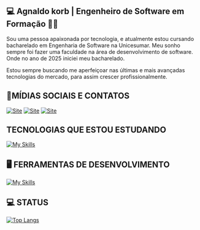 ## 💻 Agnaldo korb | Engenheiro de Software em Formação 🙋‍♂️

Sou uma pessoa apaixonada por tecnologia, e atualmente estou cursando bacharelado em Engenharia de Software na Unicesumar. 
Meu sonho sempre foi fazer uma faculdade na área de desenvolvimento de software. Onde no ano de 2025 iniciei meu bacharelado.  

Estou sempre buscando me aperfeiçoar nas últimas e mais avançadas tecnologias do mercado, para assim crescer profissionalmente. 

## 📱MÍDIAS SOCIAIS E CONTATOS

[![Site](https://img.shields.io/website?label=AGNALDO.DEV.BR&style=for-the-badge&url=https://https/agnaldo.dev.br)](https://agnaldo.dev.br)
[![Site](https://img.shields.io/badge/WhatsApp-25D366?style=for-the-badge&logo=whatsapp&logoColor=white)](https://wa.link/b10zyt)
[![Site](https://img.shields.io/badge/LinkedIn-0077B5?style=for-the-badge&logo=linkedin&logoColor=white)](www.linkedin.com/in/agnaldo-korb)

## TECNOLOGIAS QUE ESTOU ESTUDANDO
[![My Skills](https://skillicons.dev/icons?i=java,cs,py,js,css,html,mysql,mongo&theme=light)](https://skillicons.dev)
 

## 🖥️ FERRAMENTAS DE DESENVOLVIMENTO
[![My Skills](https://skillicons.dev/icons?i=eclipse,vscode,git,windows,linux&theme=light)](https://skillicons.dev)


## 💻 STATUS 

[![Top Langs](https://github-readme-stats.vercel.app/api/top-langs/?username=aGNALDOKORB)](https://github.com/anuraghazra/github-readme-stats)